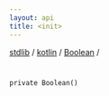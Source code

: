 ```yaml
---
layout: api
title: <init>
---
```

[stdlib](../../index.md) / [kotlin](../index.md) / [Boolean](index.md) / [<init>](_init_.md)

# <init>

```
private Boolean()
```
